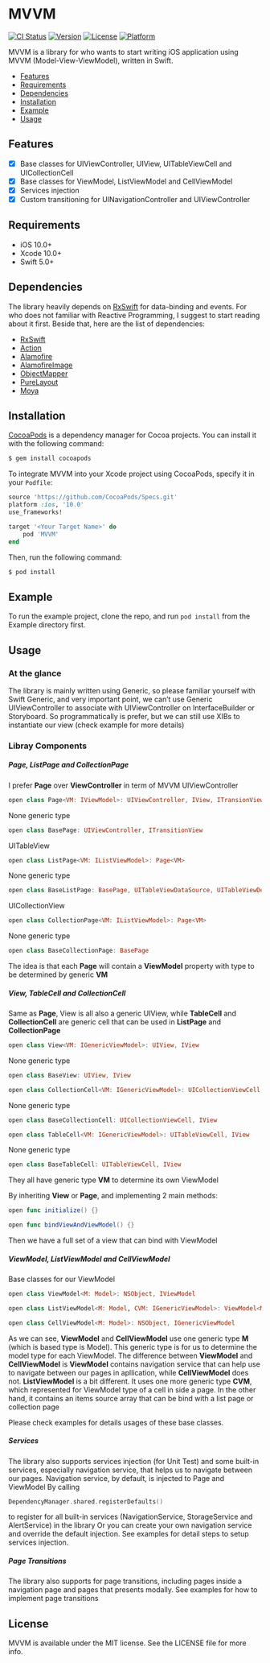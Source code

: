 # MVVM 

[![CI Status](https://img.shields.io/travis/toandk/DTMvvm.svg?style=flat)](https://travis-ci.org/toandk/DTMvvm)
[![Version](https://img.shields.io/cocoapods/v/DTMvvm.svg?style=flat)](https://cocoapods.org/pods/DTMvvm)
[![License](https://img.shields.io/cocoapods/l/DTMvvm.svg?style=flat)](https://cocoapods.org/pods/DTMvvm)
[![Platform](https://img.shields.io/cocoapods/p/DTMvvm.svg?style=flat)](https://cocoapods.org/pods/DTMvvm)

MVVM is a library for who wants to start writing iOS application using MVVM (Model-View-ViewModel), written in Swift.

- [Features](#features)
- [Requirements](#requirements)
- [Dependencies](#dependencies)
- [Installation](#installation)
- [Example](#example)
- [Usage](#usage)

## Features

- [x] Base classes for UIViewController, UIView, UITableViewCell and UICollectionCell
- [x] Base classes for ViewModel, ListViewModel and CellViewModel
- [x] Services injection
- [x] Custom transitioning for UINavigationController and UIViewController

## Requirements
- iOS 10.0+
- Xcode 10.0+
- Swift 5.0+

## Dependencies
The library heavily depends on [RxSwift](https://github.com/ReactiveX/RxSwift) for data-binding and events. For who does not familiar with Reactive Programming, I suggest to start reading about it first. Beside that, here are the list of dependencies:
- [RxSwift](https://github.com/ReactiveX/RxSwift)
- [Action](https://github.com/RxSwiftCommunity/Action)
- [Alamofire](https://github.com/Alamofire/Alamofire)
- [AlamofireImage](https://github.com/Alamofire/AlamofireImage)
- [ObjectMapper](https://github.com/Hearst-DD/ObjectMapper)
- [PureLayout](https://github.com/PureLayout/PureLayout)
- [Moya](https://github.com/Moya/Moya)

## Installation
[CocoaPods](https://cocoapods.org) is a dependency manager for Cocoa projects. You can install it with the following command:

```bash
$ gem install cocoapods
```

To integrate MVVM into your Xcode project using CocoaPods, specify it in your `Podfile`:

```ruby
source 'https://github.com/CocoaPods/Specs.git'
platform :ios, '10.0'
use_frameworks!

target '<Your Target Name>' do
    pod 'MVVM'
end
```

Then, run the following command:

```bash
$ pod install
```

## Example

To run the example project, clone the repo, and run `pod install` from the Example directory first.

## Usage

### At the glance
The library is mainly written using Generic, so please familiar yourself with Swift Generic, and very important point, we can’t use Generic UIViewController to associate with UIViewController on InterfaceBuilder or Storyboard. So programmatically is prefer, but we can still use XIBs to instantiate our view (check example for more details)

### Libray Components
##### Page, ListPage and CollectionPage
I prefer **Page** over **ViewController** in term of MVVM
UIViewController
```swift
open class Page<VM: IViewModel>: UIViewController, IView, ITransionView 
```
None generic type
```swift
open class BasePage: UIViewController, ITransitionView
```
UITableView
```swift
open class ListPage<VM: IListViewModel>: Page<VM>
```
None generic type
```swift
open class BaseListPage: BasePage, UITableViewDataSource, UITableViewDelegate
```
UICollectionView
```swift
open class CollectionPage<VM: IListViewModel>: Page<VM>
```
None generic type
```swift
open class BaseCollectionPage: BasePage
```

The idea is that each **Page** will contain a **ViewModel** property with type to be determined by generic **VM**

##### View, TableCell and CollectionCell
Same as **Page**, View is all also a generic UIView, while **TableCell** and **CollectionCell** are generic cell that can be used in **ListPage** and **CollectionPage**
```swift
open class View<VM: IGenericViewModel>: UIView, IView
```
None generic type
```swift
open class BaseView: UIView, IView
```

```swift
open class CollectionCell<VM: IGenericViewModel>: UICollectionViewCell, IView
```
None generic type
```swift
open class BaseCollectionCell: UICollectionViewCell, IView
```

```swift
open class TableCell<VM: IGenericViewModel>: UITableViewCell, IView
```
None generic type
```swift
open class BaseTableCell: UITableViewCell, IView
```

They all have generic type **VM** to determine its own ViewModel

By inheriting **View** or **Page**, and implementing 2 main methods:
```swift
open func initialize() {}

open func bindViewAndViewModel() {}
```
Then we have a full set of a view that can bind with ViewModel

##### ViewModel, ListViewModel and CellViewModel
Base classes for our ViewModel
```swift
open class ViewModel<M: Model>: NSObject, IViewModel
```
```swift
open class ListViewModel<M: Model, CVM: IGenericViewModel>: ViewModel<M>, IListViewModel
```
```swift
open class CellViewModel<M: Model>: NSObject, IGenericViewModel
```
As we can see, **ViewModel** and **CellViewModel** use one generic type **M** (which is based type is Model). This generic type is for us to determine the model type for each ViewModel. The difference between **ViewModel** and **CellViewModel** is **ViewModel** contains navigation service that can help use to navigate between our pages in apllication, while **CellViewModel** does not.
**ListViewModel** is a bit different. It uses one more generic type **CVM**, which represented for ViewModel type of a cell in side a page. In the other hand, it contains an items source array that can be bind with a list page or collection page

Please check examples for details usages of these base classes.

##### Services
The library also supports services injection (for Unit Test) and some built-in services, especially navigation service, that helps us to navigate between our pages. Navigation service, by default, is injected to Page and ViewModel
By calling
```swift
DependencyManager.shared.registerDefaults()
```
to register for all built-in services (NavigationService, StorageService and AlertService) in the library
Or you can create your own navigation service and override the default injection. See examples for detail steps to setup services injection.

##### Page Transitions
The library also supports for page transitions, including pages inside a navigation page and pages that presents modally. See examples for how to implement page transitions



## License

MVVM is available under the MIT license. See the LICENSE file for more info.
